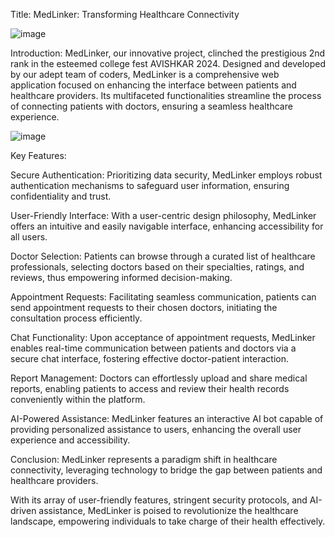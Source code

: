 
Title: MedLinker: Transforming Healthcare Connectivity

![image](https://github.com/0mahendra/MedLinker/assets/97393308/6a50a870-e7e0-452a-9139-9998bf02901a)



Introduction:
MedLinker, our innovative project, clinched the prestigious 2nd rank in the esteemed college fest AVISHKAR 2024. 
Designed and developed by our adept team of coders, MedLinker is a comprehensive web application focused on enhancing the interface between patients and healthcare providers.
Its multifaceted functionalities streamline the process of connecting patients with doctors, ensuring a seamless healthcare experience.

![image](https://github.com/0mahendra/MedLinker/assets/97393308/8f6cbd6a-e345-43ba-814d-91ed5ed4db0e)


Key Features:

Secure Authentication: Prioritizing data security, MedLinker employs robust authentication mechanisms to safeguard user information, ensuring confidentiality and trust.

User-Friendly Interface: With a user-centric design philosophy, MedLinker offers an intuitive and easily navigable interface, enhancing accessibility for all users.

Doctor Selection: Patients can browse through a curated list of healthcare professionals, selecting doctors based on their specialties, ratings, and reviews, thus empowering informed decision-making.

Appointment Requests: Facilitating seamless communication, patients can send appointment requests to their chosen doctors, initiating the consultation process efficiently.

Chat Functionality: Upon acceptance of appointment requests, MedLinker enables real-time communication between patients and doctors via a secure chat interface, fostering effective doctor-patient interaction.

Report Management: Doctors can effortlessly upload and share medical reports, enabling patients to access and review their health records conveniently within the platform.

AI-Powered Assistance: MedLinker features an interactive AI bot capable of providing personalized assistance to users, enhancing the overall user experience and accessibility.




Conclusion:
MedLinker represents a paradigm shift in healthcare connectivity, leveraging technology to bridge the gap between patients and healthcare providers. 

With its array of user-friendly features, stringent security protocols, and AI-driven assistance, MedLinker is poised to revolutionize the healthcare landscape, empowering individuals to take charge of their health effectively.
